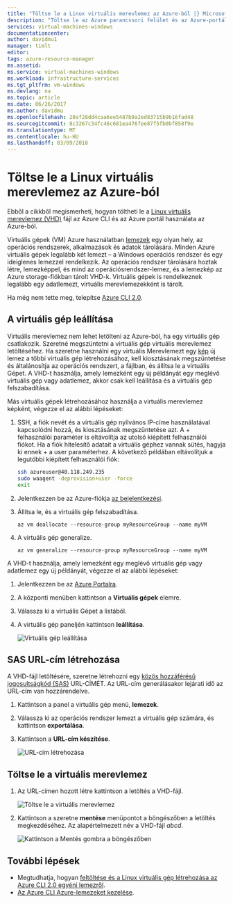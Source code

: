 ```yaml
---
title: "Töltse le a Linux virtuális merevlemez az Azure-ból |} Microsoft Docs"
description: "Töltse le az Azure parancssori felület és az Azure-portál használatával Linux virtuális Merevlemezt."
services: virtual-machines-windows
documentationcenter: 
author: davidmu1
manager: timlt
editor: 
tags: azure-resource-manager
ms.assetid: 
ms.service: virtual-machines-windows
ms.workload: infrastructure-services
ms.tgt_pltfrm: vm-windows
ms.devlang: na
ms.topic: article
ms.date: 06/26/2017
ms.author: davidmu
ms.openlocfilehash: 20af28dd4caa6ee5487b9a2ed83715b9b16fad48
ms.sourcegitcommit: 8c3267c34fc46c681ea476fee87f5fb0bf858f9e
ms.translationtype: MT
ms.contentlocale: hu-HU
ms.lasthandoff: 03/09/2018
---
```

# <a name="download-a-linux-vhd-from-azure"></a>Töltse le a Linux virtuális merevlemez az Azure-ból

Ebből a cikkből megismerheti, hogyan töltheti le a [Linux virtuális merevlemez (VHD)](about-disks-and-vhds.md?toc=%2fazure%2fvirtual-machines%2flinux%2ftoc.json) fájl az Azure CLI és az Azure portál használata az Azure-ból. 

Virtuális gépek (VM) Azure használatban [lemezek](../windows/managed-disks-overview.md?toc=%2fazure%2fvirtual-machines%2flinux%2ftoc.json) egy olyan hely, az operációs rendszerek, alkalmazások és adatok tárolására. Minden Azure virtuális gépek legalább két lemezt – a Windows operációs rendszer és egy ideiglenes lemezzel rendelkezik. Az operációs rendszer tárolására hoztak létre, lemezképpel, és mind az operációsrendszer-lemez, és a lemezkép az Azure storage-fiókban tárolt VHD-k. Virtuális gépek is rendelkeznek legalább egy adatlemezt, virtuális merevlemezekként is tárolt.

Ha még nem tette meg, telepítse [Azure CLI 2.0](https://docs.microsoft.com/cli/azure/install-az-cli2).

## <a name="stop-the-vm"></a>A virtuális gép leállítása

Virtuális merevlemez nem lehet letölteni az Azure-ból, ha egy virtuális gép csatlakozik. Szeretné megszüntetni a virtuális gép virtuális merevlemez letöltéséhez. Ha szeretne használni egy virtuális Merevlemezt egy [kép](tutorial-custom-images.md) új lemez a többi virtuális gép létrehozásához, kell kiosztásának megszüntetése és általánosítja az operációs rendszert, a fájlban, és állítsa le a virtuális Gépet. A VHD-t használja, amely lemezként egy új példányát egy meglévő virtuális gép vagy adatlemez, akkor csak kell leállítása és a virtuális gép felszabadítása.

Más virtuális gépek létrehozásához használja a virtuális merevlemez képként, végezze el az alábbi lépéseket:

1. SSH, a fiók nevét és a virtuális gép nyilvános IP-címe használatával kapcsolódni hozzá, és kiosztásának megszüntetése azt. A + felhasználói paraméter is eltávolítja az utolsó kiépített felhasználói fiókot. Ha a fiók hitelesítő adatait a virtuális géphez vannak sütés, hagyja ki ennek + a user paraméterhez. A következő példában eltávolítjuk a legutóbbi kiépített felhasználói fiók:

    ```bash
    ssh azureuser@40.118.249.235
    sudo waagent -deprovision+user -force
    exit 
    ```

2. Jelentkezzen be az Azure-fiókja [az bejelentkezési](https://docs.microsoft.com/cli/azure/reference-index#az_login).
3. Állítsa le, és a virtuális gép felszabadítása.

    ```azurecli
    az vm deallocate --resource-group myResourceGroup --name myVM
    ```

4. A virtuális gép generalize. 

    ```azurecli
    az vm generalize --resource-group myResourceGroup --name myVM
    ``` 

A VHD-t használja, amely lemezként egy meglévő virtuális gép vagy adatlemez egy új példányát, végezze el az alábbi lépéseket:

1.  Jelentkezzen be az [Azure Portalra](https://portal.azure.com/).
2.  A központi menüben kattintson a **Virtuális gépek** elemre.
3.  Válassza ki a virtuális Gépet a listából.
4.  A virtuális gép paneljén kattintson **leállítása**.

    ![Virtuális gép leállítása](./media/download-vhd/export-stop.png)

## <a name="generate-sas-url"></a>SAS URL-cím létrehozása

A VHD-fájl letöltésére, szeretne létrehozni egy [közös hozzáférésű jogosultságkód (SAS)](../../storage/common/storage-dotnet-shared-access-signature-part-1.md?toc=%2fazure%2fvirtual-machines%2fwindows%2ftoc.json) URL-CÍMÉT. Az URL-cím generálásakor lejárati idő az URL-cím van hozzárendelve.

1.  Kattintson a panel a virtuális gép menü, **lemezek**.
2.  Válassza ki az operációs rendszer lemezt a virtuális gép számára, és kattintson **exportálása**.
3.  Kattintson a **URL-cím készítése**.

    ![URL-cím létrehozása](./media/download-vhd/export-generate.png)

## <a name="download-vhd"></a>Töltse le a virtuális merevlemez

1.  Az URL-címen hozott létre kattintson a letöltés a VHD-fájl.

    ![Töltse le a virtuális merevlemez](./media/download-vhd/export-download.png)

2.  Kattintson a szeretne **mentése** menüpontot a böngészőben a letöltés megkezdéséhez. Az alapértelmezett név a VHD-fájl *abcd*.

    ![Kattintson a Mentés gombra a böngészőben](./media/download-vhd/export-save.png)

## <a name="next-steps"></a>További lépések

- Megtudhatja, hogyan [feltöltése és a Linux virtuális gép létrehozása az Azure CLI 2.0 egyéni lemezről](upload-vhd.md?toc=%2fazure%2fvirtual-machines%2flinux%2ftoc.json). 
- [Az Azure CLI Azure-lemezeket kezelése](tutorial-manage-disks.md?toc=%2fazure%2fvirtual-machines%2flinux%2ftoc.json).

